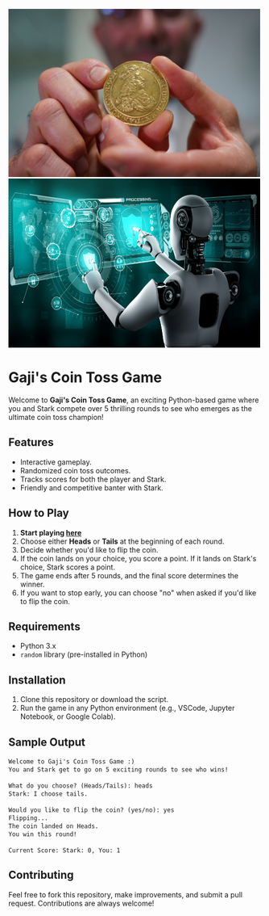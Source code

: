 <p float="left">
  <img src="coin.jpg" width="500" />
  <img src="stark.jpeg" width="500" height= 335 />
</p>

# Gaji's Coin Toss Game

Welcome to **Gaji's Coin Toss Game**, an exciting Python-based game where you and Stark compete over 5 thrilling rounds to see who emerges as the ultimate coin toss champion!

## Features
- Interactive gameplay.
- Randomized coin toss outcomes.
- Tracks scores for both the player and Stark.
- Friendly and competitive banter with Stark.

## How to Play
1. **Start playing [here](https://tinyurl.com/Gaji-Coin-toss-game)**
2. Choose either **Heads** or **Tails** at the beginning of each round.
3. Decide whether you'd like to flip the coin.
4. If the coin lands on your choice, you score a point. If it lands on Stark's choice, Stark scores a point.
5. The game ends after 5 rounds, and the final score determines the winner.
6. If you want to stop early, you can choose "no" when asked if you'd like to flip the coin.

## Requirements
- Python 3.x
- `random` library (pre-installed in Python)

## Installation
1. Clone this repository or download the script.
2. Run the game in any Python environment (e.g., VSCode, Jupyter Notebook, or Google Colab).

## Sample Output
```
Welcome to Gaji's Coin Toss Game :)
You and Stark get to go on 5 exciting rounds to see who wins!

What do you choose? (Heads/Tails): heads
Stark: I choose tails.

Would you like to flip the coin? (yes/no): yes
Flipping...
The coin landed on Heads.
You win this round!

Current Score: Stark: 0, You: 1
```

## Contributing
Feel free to fork this repository, make improvements, and submit a pull request. Contributions are always welcome!

